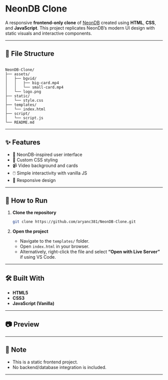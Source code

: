 # NeonDB Clone

A responsive **frontend-only clone** of [NeonDB](https://neon.tech/) created using **HTML**, **CSS**, and **JavaScript**. This project replicates NeonDB’s modern UI design with static visuals and interactive components.

---

## 📁 File Structure

```

NeonDB-Clone/
├── assets/
│   ├── bgvid/
│   │   ├── big-card.mp4
│   │   └── small-card.mp4
│   └── logo.png
├── static/
│   └── style.css
├── templates/
│   └── index.html
├── script/
│   └── script.js
└── README.md

````

---

## ✨ Features

- 🔷 NeonDB-inspired user interface
- 🎨 Custom CSS styling
- 📹 Video background and cards
- 🖱️ Simple interactivity with vanilla JS
- 📱 Responsive design

---

## 🚀 How to Run

1. **Clone the repository**

   ```bash
   git clone https://github.com/aryanc381/NeonDB-Clone.git

2. **Open the project**

   * Navigate to the `templates/` folder.
   * Open `index.html` in your browser.
   * Alternatively, right-click the file and select **“Open with Live Server”** if using VS Code.

---

## 🛠️ Built With

* **HTML5**
* **CSS3**
* **JavaScript (Vanilla)**

---

## 📷 Preview

---

## 📌 Note

* This is a static frontend project.
* No backend/database integration is included.

---
